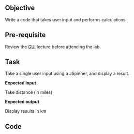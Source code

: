 ## Objective

Write a code that takes user input and performs calculations

## Pre-requisite

Review the [GUI](https://htmlpreview.github.io/?https://github.com/d-khan/java/blob/main/gui/Lecture.html) lecture before attending the lab.

## Task

Take a single user input using a JSpinner, and display a result.

__Expected input__

Take distance (in miles)

__Expected output__

Display results in km

## Code 
```java

```

